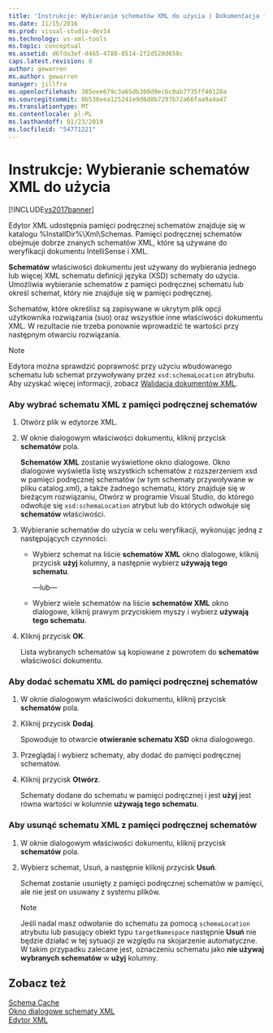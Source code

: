 ```yaml
---
title: 'Instrukcje: Wybieranie schematów XML do użycia | Dokumentacja firmy Microsoft'
ms.date: 11/15/2016
ms.prod: visual-studio-dev14
ms.technology: vs-xml-tools
ms.topic: conceptual
ms.assetid: d6fda3ef-d465-4788-8514-2f2d528d658c
caps.latest.revision: 8
author: gewarren
ms.author: gewarren
manager: jillfra
ms.openlocfilehash: 385eee679c3a65db360d9ec6c0ab7735ff40128a
ms.sourcegitcommit: 8b538eea125241e9d6d8b7297b72a66faa9a4a47
ms.translationtype: MT
ms.contentlocale: pl-PL
ms.lasthandoff: 01/23/2019
ms.locfileid: "54771221"
---
```

# <a name="how-to-select-the-xml-schemas-to-use"></a>Instrukcje: Wybieranie schematów XML do użycia
[!INCLUDE[vs2017banner](../includes/vs2017banner.md)]

  
Edytor XML udostępnia pamięci podręcznej schematów znajduje się w katalogu %InstallDir%\Xml\Schemas. Pamięci podręcznej schematów obejmuje dobrze znanych schematów XML, które są używane do weryfikacji dokumentu IntelliSense i XML.  
  
 **Schematów** właściwości dokumentu jest używany do wybierania jednego lub więcej XML schematu definicji języka (XSD) schematy do użycia. Umożliwia wybieranie schematów z pamięci podręcznej schematu lub określ schemat, który nie znajduje się w pamięci podręcznej.  
  
 Schematów, które określisz są zapisywane w ukrytym plik opcji użytkownika rozwiązania (suo) oraz wszystkie inne właściwości dokumentu XML. W rezultacie nie trzeba ponownie wprowadzić te wartości przy następnym otwarciu rozwiązania.  
  
> [!NOTE]
>  Edytora można sprawdzić poprawność przy użyciu wbudowanego schematu lub schemat przywoływany przez `xsd:schemaLocation` atrybutu. Aby uzyskać więcej informacji, zobacz [Walidacja dokumentów XML](../xml-tools/xml-document-validation.md).  
  
### <a name="to-select-an-xml-schema-from-the-schema-cache"></a>Aby wybrać schematu XML z pamięci podręcznej schematów  
  
1. Otwórz plik w edytorze XML.  
  
2. W oknie dialogowym właściwości dokumentu, kliknij przycisk **schematów** pola.  
  
    **Schematów XML** zostanie wyświetlone okno dialogowe. Okno dialogowe wyświetla listę wszystkich schematów z rozszerzeniem xsd w pamięci podręcznej schematów (w tym schematy przywoływane w pliku catalog.xml), a także żadnego schematu, który znajduje się w bieżącym rozwiązaniu, Otwórz w programie Visual Studio, do którego odwołuje się `xsd:schemaLocation` atrybut lub do których odwołuje się **schematów** właściwości.  
  
3. Wybieranie schematów do użycia w celu weryfikacji, wykonując jedną z następujących czynności:  
  
   - Wybierz schemat na liście **schematów XML** okno dialogowe, kliknij przycisk **użyj** kolumny, a następnie wybierz **używają tego schematu**.  
  
     —lub—  
  
   - Wybierz wiele schematów na liście **schematów XML** okno dialogowe, kliknij prawym przyciskiem myszy i wybierz **używają tego schematu**.  
  
4. Kliknij przycisk **OK**.  
  
    Lista wybranych schematów są kopiowane z powrotem do **schematów** właściwości dokumentu.  
  
### <a name="to-add-an-xml-schema-to-the-schema-cache"></a>Aby dodać schematu XML do pamięci podręcznej schematów  
  
1.  W oknie dialogowym właściwości dokumentu, kliknij przycisk **schematów** pola.  
  
2.  Kliknij przycisk **Dodaj**.  
  
     Spowoduje to otwarcie **otwieranie schematu XSD** okna dialogowego.  
  
3.  Przeglądaj i wybierz schematy, aby dodać do pamięci podręcznej schematów.  
  
4.  Kliknij przycisk **Otwórz**.  
  
     Schematy dodane do schematu w pamięci podręcznej i jest **użyj** jest równa wartości w kolumnie **używają tego schematu**.  
  
### <a name="to-delete-an-xml-schema-from-the-schema-cache"></a>Aby usunąć schematu XML z pamięci podręcznej schematów  
  
1.  W oknie dialogowym właściwości dokumentu, kliknij przycisk **schematów** pola.  
  
2.  Wybierz schemat, Usuń, a następnie kliknij przycisk **Usuń**.  
  
     Schemat zostanie usunięty z pamięci podręcznej schematów w pamięci, ale nie jest on usuwany z systemu plików.  
  
    > [!NOTE]
    >  Jeśli nadal masz odwołanie do schematu za pomocą `schemaLocation` atrybutu lub pasujący obiekt typu `targetNamespace` następnie **Usuń** nie będzie działać w tej sytuacji ze względu na skojarzenie automatyczne. W takim przypadku zalecane jest, oznaczeniu schematu jako **nie używaj wybranych schematów** w **użyj** kolumny.  
  
## <a name="see-also"></a>Zobacz też  
 [Schema Cache](../xml-tools/schema-cache.md)   
 [Okno dialogowe schematy XML](../xml-tools/xml-schemas-dialog-box.md)   
 [Edytor XML](../xml-tools/xml-editor.md)
